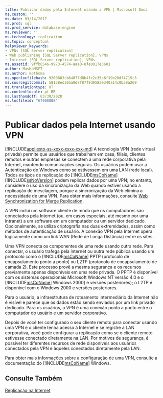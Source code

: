 ```yaml
---
title: Publicar dados pela Internet usando a VPN | Microsoft Docs
ms.custom: ''
ms.date: 03/14/2017
ms.prod: sql
ms.prod_service: database-engine
ms.reviewer: ''
ms.technology: replication
ms.topic: conceptual
helpviewer_keywords:
- VPNs [SQL Server replication]
- Web publishing [SQL Server replication], VPNs
- Internet [SQL Server replication], VPNs
ms.assetid: 9ffb6546-9973-4574-aaa0-8fe0017e3601
author: MashaMSFT
ms.author: mathoma
ms.openlocfilehash: 9200883cb64877d8b4fc2c35e6f19b28df4715c3
ms.sourcegitcommit: 58158eda0aa0d7f87f9d958ae349a14c0ba8a209
ms.translationtype: HT
ms.contentlocale: pt-BR
ms.lasthandoff: 03/30/2020
ms.locfileid: "67908008"
---
```

# <a name="publish-data-over-the-internet-using-vpn"></a>Publicar dados pela Internet usando VPN
[!INCLUDE[appliesto-ss-xxxx-xxxx-xxx-md](../../includes/appliesto-ss-xxxx-xxxx-xxx-md.md)]
  A tecnologia VPN (rede virtual privada) permite que usuários que trabalham em casa, filiais, clientes remotos e outras empresas se conectem a uma rede corporativa pela Internet, mantendo comunicações seguras. Os usuários podem usar a Autenticação do Windows como se estivessem em uma LAN (rede local). Todos os tipos de replicação do [!INCLUDE[msCoName](../../includes/msconame-md.md)] [!INCLUDE[ssNoVersion](../../includes/ssnoversion-md.md)] podem replicar dados por uma VPN; no entanto, considere o uso da sincronização da Web quando estiver usando a replicação de mesclagem, porque a sincronização da Web elimina a necessidade de uma VPN. Para obter mais informações, consulte [Web Synchronization for Merge Replication](../../relational-databases/replication/web-synchronization-for-merge-replication.md).  
  
 A VPN inclui um software cliente de modo que os computadores são conectados pela Internet (ou, em casos especiais, até mesmo por uma intranet) a um software em um computador ou um servidor dedicado. Opcionalmente, se utiliza criptografia nas duas extremidades, assim como métodos de autenticação de usuário. A conexão VPN pela Internet opera logicamente como um link WAN (Rede de Longa Distância) entre os sites.  
  
 Uma VPN conecta os componentes de uma rede usando outra rede. Para conectar, o usuário trafega pela Internet ou outra rede pública usando um protocolo como o [!INCLUDE[msCoName](../../includes/msconame-md.md)] PPTP (protocolo de encapsulamento ponto a ponto) ou L2TP (protocolo de encapsulamento de camada 2). Este processo provê a mesma segurança e os recursos previamente apenas disponíveis em uma rede privada. O PPTP é disponível com os sistemas operacionais Microsoft Windows NT versão 4.0 e o [!INCLUDE[msCoName](../../includes/msconame-md.md)] Windows 2000( e versões posteriores); o L2TP é disponível com o Windows 2000 e versões posteriores.  
  
 Para o usuário, a infraestrutura de roteamento intermediário da Internet não é visível e parece que os dados estão sendo enviados por um link privado dedicado. Para os usuários, a VPN é uma conexão ponto a ponto entre o computador do usuário e um servidor corporativo.  
  
 Depois de você ter configurado o seu cliente remoto para conectar usando uma VPN e o cliente tenha acesso à Internet e se registre à LAN corporativa, você pode configurar a replicação como se o cliente remoto estivesse conectado diretamente na LAN. Por motivos de segurança, é possível ter diferentes recursos de rede disponíveis aos usuários conectados pela VPN e àqueles conectados diretamente pela LAN.  
  
 Para obter mais informações sobre a configuração de uma VPN, consulte a documentação do [!INCLUDE[msCoName](../../includes/msconame-md.md)] Windows.  
  
## <a name="see-also"></a>Consulte Também  
 [Replicação na Internet](../../relational-databases/replication/replication-over-the-internet.md)  
  
  
